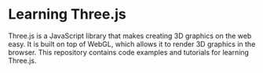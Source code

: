 <!-- Make a Readme about learning three js -->

# Learning Three.js

Three.js is a JavaScript library that makes creating 3D graphics on the web easy. It is built on top of WebGL, which allows it to render 3D graphics in the browser. This repository contains code examples and tutorials for learning Three.js.
